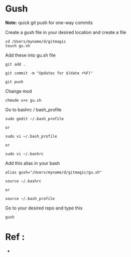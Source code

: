 # Gush

**Note:** quick git push for one-way commits


Create a gush file in your desired location and create a file
```
cd /Users/myname/d/gitmagic
touch gu.sh
```


Add these into gu.sh file
```
git add .

git commit -m "Updates for $(date +%F)"

git push
```

Change mod
```
chmode u+x gu.sh
```


Go to bashrc / bash_profile
```
sudo gedit ~/.bash_profile

or

sudo vi ~/.bash_profile

or

sudo vi ~/.bashrc
```


Add this alias in your bash
```
alias gush="/Users/myname/d/gitmagic/gu.sh"
```

```
source ~/.bashrc

or

source ~/.bash_profile
```

Go to your desired repo and type this
```
gush
```

# Ref :

  * []()
